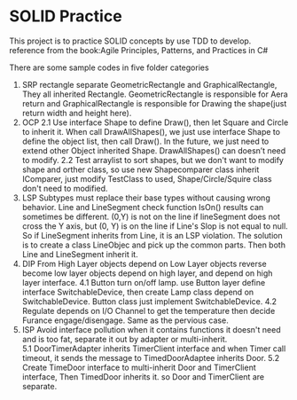 # SOLID Practice
This project is to practice SOLID concepts by use TDD to develop. reference from the book:Agile Principles, Patterns, and Practices in C#

There are some sample codes in five folder categories
1. SRP
   rectangle separate  GeometricRectangle and GraphicalRectangle, They all inherited Rectangle.
  GeometricRectangle is responsible for Aera return and GraphicalRectangle is responsible for Drawing the shape(just return width and height here).
2. OCP
  2.1 Use interface Shape to define Draw(), then let Square and Circle to inherit it. When call DrawAllShapes(), we just 
      use interface Shape to define the object list, then call Draw(). In the future, we just need to extend other Object inherited Shape. DrawAllShapes() 
	  can doesn’t need to modify.
  2.2 Test arraylist to sort shapes, but we don't want to modify shape and orther class, so use new Shapecomparer class inherit IComparer, just modify TestClass
  to used, Shape/Circle/Squire class don't need to modified.
3. LSP
  Subtypes must replace their base types without causing wrong behavior.
  Line and LineSegment check function IsOn() results can sometimes be different. (0,Y) is not on the line if lineSegment does not cross the Y axis, but (0, Y) is on the line if Line's Slop is not equal to null.
      So if LineSegment inherits from Line, it is an LSP violation. The solution is to create a class LineObjec and pick up the common parts. Then both Line and LineSegment inherit it. 
4. DIP
  From High Layer objects depend on Low Layer objects reverse become low layer objects depend on high layer, and depend on high layer interface.
  4.1 Button turn on/off lamp. use Button layer define interface SwitchableDevice, then create Lamp class depend on SwitchableDevice. Button class just implement SwitchableDevice. 
  4.2 Regulate depends on I/O Channel to get the temperature then decide Furance engage/disengage. Same as the pervious case. 
5. ISP
  Avoid interface pollution when it contains functions it doesn't need and is too fat, separate it out by adapter or multi-inherit.  
  5.1 DoorTimerAdapter inherits TimerClient interface and when Timer call timeout, it sends the message to TimedDoorAdaptee inherits Door.
  5.2 Create TimeDoor interface to multi-inherit Door and TimerClient interface, Then TimedDoor inherits it. so Door and TimerClient are separate.  	   	  
